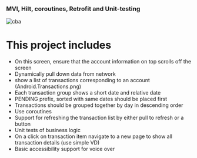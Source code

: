 ### MVI, Hilt, coroutines, Retrofit and Unit-testing 


![cba](https://media.giphy.com/media/2edHO2kha5g0d48Ipt/giphy.gif)



# This project includes 

* On this screen, ensure that the account information on top scrolls off the screen 
* Dynamically pull down data from network
* show a list of transactions corresponding to an account (Android.Transactions.png) 
* Each transaction group shows a short date and relative date
* PENDING prefix, sorted with same dates should be placed first
* Transactions should be grouped together by day in descending order
* Use coroutines
* Support for refreshing the transaction list by either pull to refresh or a button
* Unit tests of business logic
* On a click on transaction item navigate to a new page to show all transaction details (use simple VD)
* Basic accessibility support for voice over
